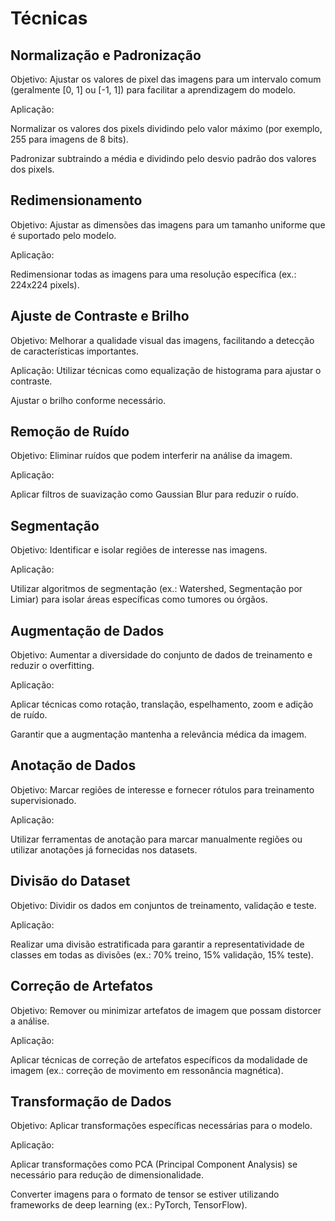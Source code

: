 # Técnicas 

## Normalização e Padronização

Objetivo: Ajustar os valores de pixel das imagens para um intervalo comum (geralmente [0, 1] ou [-1, 1]) para facilitar a aprendizagem do modelo.

Aplicação:

Normalizar os valores dos pixels dividindo pelo valor máximo (por exemplo, 255 para imagens de 8 bits).

Padronizar subtraindo a média e dividindo pelo desvio padrão dos valores dos pixels.

## Redimensionamento

Objetivo: Ajustar as dimensões das imagens para um tamanho uniforme que é suportado pelo modelo.

Aplicação:

Redimensionar todas as imagens para uma resolução específica (ex.: 224x224 pixels).

## Ajuste de Contraste e Brilho

Objetivo: Melhorar a qualidade visual das imagens, facilitando a detecção de características importantes.

Aplicação:
Utilizar técnicas como equalização de histograma para ajustar o contraste.

Ajustar o brilho conforme necessário.

## Remoção de Ruído

Objetivo: Eliminar ruídos que podem interferir na análise da imagem.

Aplicação:

Aplicar filtros de suavização como Gaussian Blur para reduzir o ruído.

## Segmentação

Objetivo: Identificar e isolar regiões de interesse nas imagens.

Aplicação:

Utilizar algoritmos de segmentação (ex.: Watershed, Segmentação por Limiar) para isolar áreas específicas como tumores ou órgãos.

## Augmentação de Dados

Objetivo: Aumentar a diversidade do conjunto de dados de treinamento e reduzir o overfitting.

Aplicação:

Aplicar técnicas como rotação, translação, espelhamento, zoom e adição de ruído.

Garantir que a augmentação mantenha a relevância médica da imagem.

## Anotação de Dados

Objetivo: Marcar regiões de interesse e fornecer rótulos para treinamento supervisionado.

Aplicação:

Utilizar ferramentas de anotação para marcar manualmente regiões ou utilizar anotações já fornecidas nos datasets.

## Divisão do Dataset

Objetivo: Dividir os dados em conjuntos de treinamento, validação e teste.

Aplicação:

Realizar uma divisão estratificada para garantir a representatividade de classes em todas as divisões (ex.: 70% treino, 15% validação, 15% teste).

## Correção de Artefatos

Objetivo: Remover ou minimizar artefatos de imagem que possam distorcer a análise.

Aplicação:

Aplicar técnicas de correção de artefatos específicos da modalidade de imagem (ex.: correção de movimento em ressonância magnética).

## Transformação de Dados

Objetivo: Aplicar transformações específicas necessárias para o modelo.

Aplicação:

Aplicar transformações como PCA (Principal Component Analysis) se necessário para redução de dimensionalidade.

Converter imagens para o formato de tensor se estiver utilizando frameworks de deep learning (ex.: PyTorch, TensorFlow).
